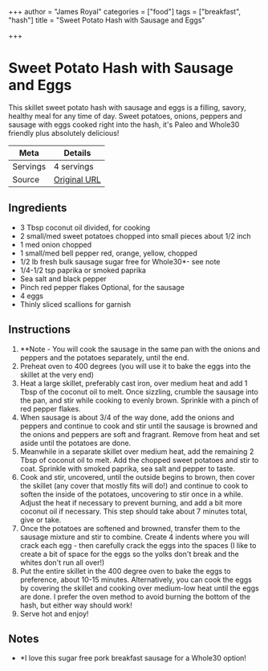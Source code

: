 +++
author = "James Royal"
categories = ["food"]
tags = ["breakfast", "hash"]
title = "Sweet Potato Hash with Sausage and Eggs"

+++
# Sweet Potato Hash with Sausage and Eggs

This skillet sweet potato hash with sausage and eggs is a filling, savory, healthy meal for any time of day. Sweet potatoes, onions, peppers and sausage with eggs cooked right into the hash, it's Paleo and Whole30 friendly plus absolutely delicious!


| Meta          | Details                       |
| ------------- | ----------------------------- |
| Servings   	| 4 servings      	|
| Source     	| [Original URL](https://www.paleorunningmomma.com/sweet-potato-hash-sausage-paleo-whole30/) 	|

## Ingredients

- 3 Tbsp coconut oil divided, for cooking
- 2 small/med sweet potatoes chopped into small pieces about 1/2 inch
- 1 med onion chopped
- 1 small/med bell pepper red, orange, yellow, chopped
- 1/2 lb fresh bulk sausage sugar free for Whole30*- see note
- 1/4-1/2 tsp paprika or smoked paprika
- Sea salt and black pepper
- Pinch red pepper flakes Optional, for the sausage
- 4 eggs
- Thinly sliced scallions for garnish


## Instructions

1. **Note - You will cook the sausage in the same pan with the onions and peppers and the potatoes separately, until the end.
1. Preheat oven to 400 degrees (you will use it to bake the eggs into the skillet at the very end)
1. Heat a large skillet, preferably cast iron, over medium heat and add 1 Tbsp of the coconut oil to melt. Once sizzling, crumble the sausage into the pan, and stir while cooking to evenly brown. Sprinkle with a pinch of red pepper flakes.
1. When sausage is about 3/4 of the way done, add the onions and peppers and continue to cook and stir until the sausage is browned and the onions and peppers are soft and fragrant. Remove from heat and set aside until the potatoes are done.
1. Meanwhile in a separate skillet over medium heat, add the remaining 2 Tbsp of coconut oil to melt. Add the chopped sweet potatoes and stir to coat. Sprinkle with smoked paprika, sea salt and pepper to taste.
1. Cook and stir, uncovered, until the outside begins to brown, then cover the skillet (any cover that mostly fits will do!) and continue to cook to soften the inside of the potatoes, uncovering to stir once in a while. Adjust the heat if necessary to prevent burning, and add a bit more coconut oil if necessary. This step should take about 7 minutes total, give or take.
1. Once the potatoes are softened and browned, transfer them to the sausage mixture and stir to combine. Create 4 indents where you will crack each egg - then carefully crack the eggs into the spaces (I like to create a bit of space for the eggs so the yolks don't break and the whites don't run all over!)
1. Put the entire skillet in the 400 degree oven to bake the eggs to preference, about 10-15 minutes. Alternatively, you can cook the eggs by covering the skillet and cooking over medium-low heat until the eggs are done. I prefer the oven method to avoid burning the bottom of the hash, but either way should work!
1. Serve hot and enjoy!


## Notes

- *I love this sugar free pork breakfast sausage for a Whole30 option!